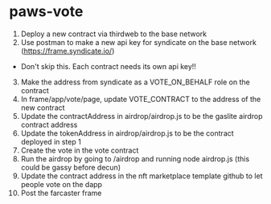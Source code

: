 # paws-vote

1. Deploy a new contract via thirdweb to the base network
2. Use postman to make a new api key for syndicate on the base network (https://frame.syndicate.io/)

- Don't skip this. Each contract needs its own api key!!

3. Make the address from syndicate as a VOTE_ON_BEHALF role on the contract
4. In frame/app/vote/page, update VOTE_CONTRACT to the address of the new contract
5. Update the contractAddress in airdrop/airdrop.js to be the gaslite airdrop contract address
6. Update the tokenAddress in airdrop/airdrop.js to be the contract deployed in step 1
7. Create the vote in the vote contract
8. Run the airdrop by going to /airdrop and running node airdrop.js (this could be gassy before decun)
9. Update the contract address in the nft marketplace template github to let people vote on the dapp
10. Post the farcaster frame
